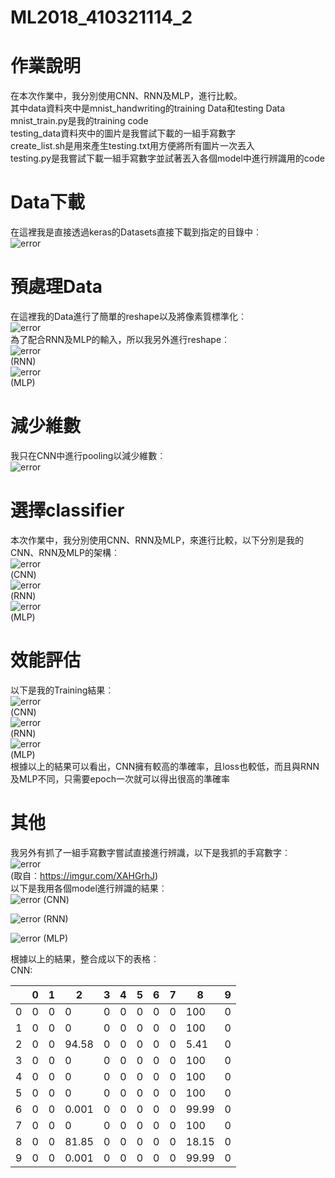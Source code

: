 # ML2018_410321114_2

# 作業說明
  在本次作業中，我分別使用CNN、RNN及MLP，進行比較。  
  其中data資料夾中是mnist_handwriting的training Data和testing Data  
  mnist_train.py是我的training code  
  testing_data資料夾中的圖片是我嘗試下載的一組手寫數字  
  create_list.sh是用來產生testing.txt用方便將所有圖片一次丟入  
  testing.py是我嘗試下載一組手寫數字並試著丟入各個model中進行辨識用的code  
# Data下載
  在這裡我是直接透過keras的Datasets直接下載到指定的目錄中︰  
  ![error](https://github.com/weiwow123/ML2018_410321114_2/blob/master/readme_data/data_download.png)  
# 預處理Data
  在這裡我的Data進行了簡單的reshape以及將像素質標準化︰  
  ![error](https://github.com/weiwow123/ML2018_410321114_2/blob/master/readme_data/preprocessing1.png)  
  為了配合RNN及MLP的輸入，所以我另外進行reshape︰  
  ![error](https://github.com/weiwow123/ML2018_410321114_2/blob/master/readme_data/preprocessing2.png)  
  (RNN)  
  ![error](https://github.com/weiwow123/ML2018_410321114_2/blob/master/readme_data/preprocessing3.png)  
  (MLP)  
# 減少維數
  我只在CNN中進行pooling以減少維數︰  
  ![error](https://github.com/weiwow123/ML2018_410321114_2/blob/master/readme_data/pooling.png)  
# 選擇classifier
  本次作業中，我分別使用CNN、RNN及MLP，來進行比較，以下分別是我的CNN、RNN及MLP的架構︰  
  ![error](https://github.com/weiwow123/ML2018_410321114_2/blob/master/readme_data/CNN.png)  
  (CNN)  
  ![error](https://github.com/weiwow123/ML2018_410321114_2/blob/master/readme_data/RNN.png)  
  (RNN)  
  ![error](https://github.com/weiwow123/ML2018_410321114_2/blob/master/readme_data/MLP.png)  
  (MLP)  
# 效能評估
  以下是我的Training結果︰  
  ![error](https://github.com/weiwow123/ML2018_410321114_2/blob/master/readme_data/CNN_Train.png)  
  (CNN)  
  ![error](https://github.com/weiwow123/ML2018_410321114_2/blob/master/readme_data/RNN_Train.png)  
  (RNN)  
  ![error](https://github.com/weiwow123/ML2018_410321114_2/blob/master/readme_data/MLP_Train.png)  
  (MLP)  
  根據以上的結果可以看出，CNN擁有較高的準確率，且loss也較低，而且與RNN及MLP不同，只需要epoch一次就可以得出很高的準確率  
# 其他
  我另外有抓了一組手寫數字嘗試直接進行辨識，以下是我抓的手寫數字︰  
  ![error](https://github.com/weiwow123/ML2018_410321114_2/blob/master/readme_data/testing.jpg)  
  (取自︰https://imgur.com/XAHGrhJ)  
  以下是我用各個model進行辨識的結果︰  
  ![error](https://github.com/weiwow123/ML2018_410321114_2/blob/master/readme_data/CNN_testing.png)
  (CNN)  
    
  ![error](https://github.com/weiwow123/ML2018_410321114_2/blob/master/readme_data/RNN_testing.png)
  (RNN)  
    
  ![error](https://github.com/weiwow123/ML2018_410321114_2/blob/master/readme_data/MLP_testing.png)
  (MLP)  
    
  根據以上的結果，整合成以下的表格︰  
  CNN:  
  
  |     |  0  |  1  |  2  |  3  |  4  |  5  |  6  |  7  |  8  |  9  |  
  |-----|-----|-----|-----|-----|-----|-----|-----|-----|-----|-----|
  |  0  |  0  |  0  |  0  |  0  |  0  |  0  |  0  |  0  | 100 |  0  |  
  |  1  |  0  |  0  |  0  |  0  |  0  |  0  |  0  |  0  | 100 |  0  |  
  |  2  |  0  |  0  |94.58|  0  |  0  |  0  |  0  |  0  | 5.41|  0  |  
  |  3  |  0  |  0  |  0  |  0  |  0  |  0  |  0  |  0  | 100 |  0  |  
  |  4  |  0  |  0  |  0  |  0  |  0  |  0  |  0  |  0  | 100 |  0  |  
  |  5  |  0  |  0  |  0  |  0  |  0  |  0  |  0  |  0  | 100 |  0  |  
  |  6  |  0  |  0  |0.001|  0  |  0  |  0  |  0  |  0  |99.99|  0  |  
  |  7  |  0  |  0  |  0  |  0  |  0  |  0  |  0  |  0  | 100 |  0  |  
  |  8  |  0  |  0  |81.85|  0  |  0  |  0  |  0  |  0  |18.15|  0  |  
  |  9  |  0  |  0  |0.001|  0  |  0  |  0  |  0  |  0  |99.99|  0  |  
